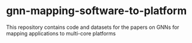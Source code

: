 # gnn-mapping-software-to-platform
This repository contains code and datasets for the papers on GNNs for mapping applications to multi-core platforms

